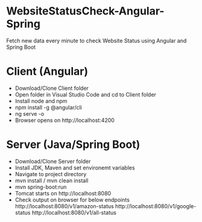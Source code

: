 # WebsiteStatusCheck-Angular-Spring
Fetch new data every minute to check Website Status using Angular and Spring Boot

Client (Angular)
================
- Download/Clone Client folder
- Open folder in Visual Studio Code and cd to Client folder
- Install node and npm
- npm install -g @angular/cli
- ng serve -o
- Browser opens on http://localhost:4200

Server (Java/Spring Boot)
=========================
- Download/Clone Server folder
- Install JDK, Maven and set environemt variables
- Navigate to project directory
- mvn install / mvn clean install
- mvn spring-boot:run
- Tomcat starts on http://localhost:8080
- Check output on browser for below endpoints
http://localhost:8080/v1/amazon-status
http://localhost:8080/v1/google-status
http://localhost:8080/v1/all-status
